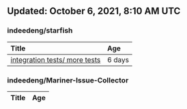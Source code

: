 ## Updated: October 6, 2021, 8:10 AM UTC


### indeedeng/starfish
|**Title**|**Age**|
|:----|:----|
|[integration tests/ more tests](https://github.com/indeedeng/starfish/issues/117)|6&nbsp;days|


### indeedeng/Mariner-Issue-Collector
|**Title**|**Age**|
|:----|:----|